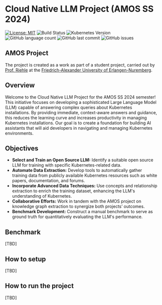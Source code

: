 # Cloud Native LLM Project (AMOS SS 2024)
[![License: MIT](https://img.shields.io/badge/License-MIT-yellow.svg)](https://opensource.org/licenses/MIT)
![Build Status](https://img.shields.io/travis/com/yourusername/yourrepository/main.svg)
![Kubernetes Version](https://img.shields.io/badge/kubernetes-v1.21-blue.svg)
![GitHub language count](https://img.shields.io/github/languages/count/yourusername/yourrepository)
![GitHub last commit](https://img.shields.io/github/last-commit/yourusername/yourrepository)
![GitHub issues](https://img.shields.io/github/issues/yourusername/yourrepository)


## AMOS Project
The project is created as a work as part of a student project, carried out by [Prof. Riehle](https://oss.cs.fau.de/person/riehle-dirk/) at the [Friedrich-Alexander University of Erlangen-Nuremberg](https://www.fau.de).

## Overview

Welcome to the Cloud Native LLM Project for the AMOS SS 2024 semester! 
This initiative focuses on developing a sophisticated Large Language Model (LLM) capable of answering complex queries about Kubernetes installations.
By providing immediate, context-aware answers and guidance, this reduces the learning curve and increases productivity in managing Kubernetes installations.
Our goal is to create a foundation for building AI assistants that will aid developers in navigating and managing Kubernetes environments.

## Objectives

- **Select and Train an Open Source LLM:** Identify a suitable open source LLM for training with specific Kubernetes-related data.
- **Automate Data Extraction:** Develop tools to automatically gather training data from publicly available Kubernetes resources such as white papers, documentation, and forums.
- **Incorporate Advanced Data Techniques:** Use concepts and relationship extraction to enrich the training dataset, enhancing the LLM's understanding of Kubernetes.
- **Collaborative Efforts:** Work in tandem with the AMOS project on knowledge graph extraction to synergize both projects’ outcomes.
- **Benchmark Development:** Construct a manual benchmark to serve as ground truth for quantitatively evaluating the LLM's performance.

## Benchmark
[TBD]

## How to setup
[TBD]

## How to run the project
[TBD]